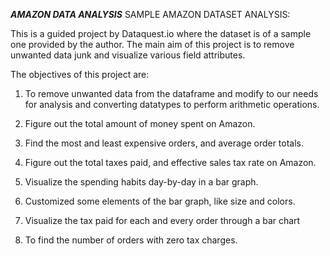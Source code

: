 *****AMAZON DATA ANALYSIS*****
SAMPLE AMAZON DATASET ANALYSIS:
                          
This is a guided project by Dataquest.io where the dataset is of a sample one provided by the author. The main aim of this project is to remove unwanted data junk and visualize various field attributes.

The objectives of this project are:

1.	To remove unwanted data from the dataframe and modify to our needs for analysis and converting datatypes to perform arithmetic operations.

2.	Figure out the total amount of money spent on Amazon.

3.	Find the most and least expensive orders, and average order totals.

4.	Figure out the total taxes paid, and effective sales tax rate on Amazon.

5.	Visualize the spending habits day-by-day in a bar graph.

6.	Customized some elements of the bar graph, like size and colors.

7.	Visualize the tax paid for each and every order through a bar chart

8.	To find the number of orders with zero tax charges.
